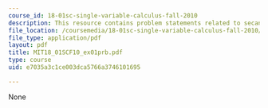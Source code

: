 ```yaml
---
course_id: 18-01sc-single-variable-calculus-fall-2010
description: This resource contains problem statements related to secants and tangents.
file_location: /coursemedia/18-01sc-single-variable-calculus-fall-2010/e7035a3c1ce003dca5766a3746101695_MIT18_01SCF10_ex01prb.pdf
file_type: application/pdf
layout: pdf
title: MIT18_01SCF10_ex01prb.pdf
type: course
uid: e7035a3c1ce003dca5766a3746101695

---
```

None